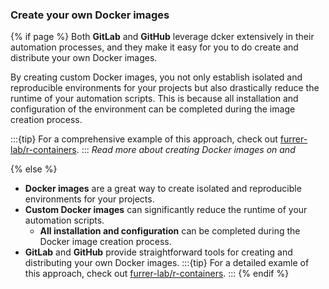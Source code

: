 ### Create your own Docker images

{% if page %}
Both **GitLab** and **GitHub** leverage dcker extensively in their automation processes, and they make it easy for you to do create and distribute your own Docker images.

By creating custom Docker images, you not only establish isolated and reproducible environments for your projects but also drastically reduce the runtime of your automation scripts. This is because all installation and configuration of the environment can be completed during the image creation process.

:::{tip}
For a comprehensive example of this approach, check out [furrer-lab/r-containers](https://github.com/furrer-lab/r-containers).
:::
_Read more about creating Docker images on [<i class="fab fa-gitlab"></i> ](https://docs.gitlab.com/ee/user/packages/container_registry/build_and_push_images.html) and [<i class="fab fa-github"></i> ](https://docs.github.com/en/actions/use-cases-and-examples/publishing-packages/publishing-docker-images)_

{% else %}
- **Docker images** are a great way to create isolated and reproducible environments for your projects.
- **Custom Docker images** can significantly reduce the runtime of your automation scripts.
    - **All installation and configuration** can be completed during the Docker image creation process.
- **GitLab** and **GitHub** provide straightforward tools for creating and distributing your own Docker images.
:::{tip}
For a detailed examle of this approach, check out [furrer-lab/r-containers](https://github.com/furrer-lab/r-containers).
:::
{% endif %}
